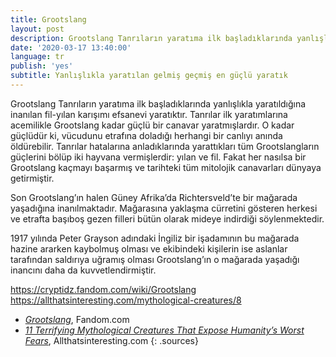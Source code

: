```yaml
---
title: Grootslang
layout: post
description: Grootslang Tanrıların yaratıma ilk başladıklarında yanlışlıkla yaratıldığına inanılan fil-yılan karışımı efsanevi yaratıktır.
date: '2020-03-17 13:40:00'
language: tr
publish: 'yes'
subtitle: Yanlışlıkla yaratılan gelmiş geçmiş en güçlü yaratık
---
```

Grootslang Tanrıların yaratıma ilk başladıklarında yanlışlıkla yaratıldığına inanılan fil-yılan karışımı efsanevi yaratıktır. Tanrılar ilk yaratımlarına acemilikle Grootslang kadar güçlü bir canavar yaratmışlardır. O kadar güçlüdür ki, vücudunu etrafına doladığı herhangi bir canlıyı anında öldürebilir. Tanrılar hatalarına anladıklarında yarattıkları tüm Grootslangların güçlerini bölüp iki hayvana vermişlerdir: yılan ve fil. Fakat her nasılsa bir Grootslang kaçmayı başarmış ve tarihteki tüm mitolojik canavarları dünyaya getirmiştir.

Son Grootslang’ın halen Güney Afrika’da Richtersveld’te bir mağarada yaşadığına inanılmaktadır. Mağarasına yaklaşma cürretini gösteren herkesi ve etrafta başıboş gezen filleri bütün olarak mideye indirdiği söylenmektedir.

1917 yılında Peter Grayson adındaki İngiliz bir işadamının bu mağarada hazine ararken kaybolmuş olması ve ekibindeki kişilerin ise aslanlar tarafından saldırıya uğramış olması Grootslang’ın o mağarada yaşadığı inancını daha da kuvvetlendirmiştir.   


https://cryptidz.fandom.com/wiki/Grootslang
https://allthatsinteresting.com/mythological-creatures/8

+ *[Grootslang](https://cryptidz.fandom.com/wiki/Grootslang)*, Fandom.com
+ *[11 Terrifying Mythological Creatures That Expose Humanity’s Worst Fears](https://allthatsinteresting.com/mythological-creatures/8)*, Allthatsinteresting.com
{: .sources}
